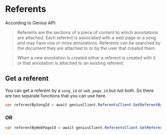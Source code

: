 # Referents

According to Genius API:

> Referents are the sections of a piece of content to which annotations are attached. Each referent is associated with a web page or a song and may have one or more annotations. Referents can be searched by the document they are attached to or by the user that created them.

> When a new annotation is created either a referent is created with it or that annotation is attached to an existing referent.

## Get a referent

You can get a referent by a `song_id` or `web_page_id` but not both. So there are two separate functions that you can use here.

``` C#
var referentBySongId = await geniusClient.ReferentsClient.GetReferentBySongId(TextFormat.Dom, "Song_Id", Created_by_id", "per_page", "page");
```

### OR

``` C#
var referentByWebPageId = await geniusClient.ReferentsClient.GetReferentByWebPageId(TextFormat.Dom, "Web_page_id");
```